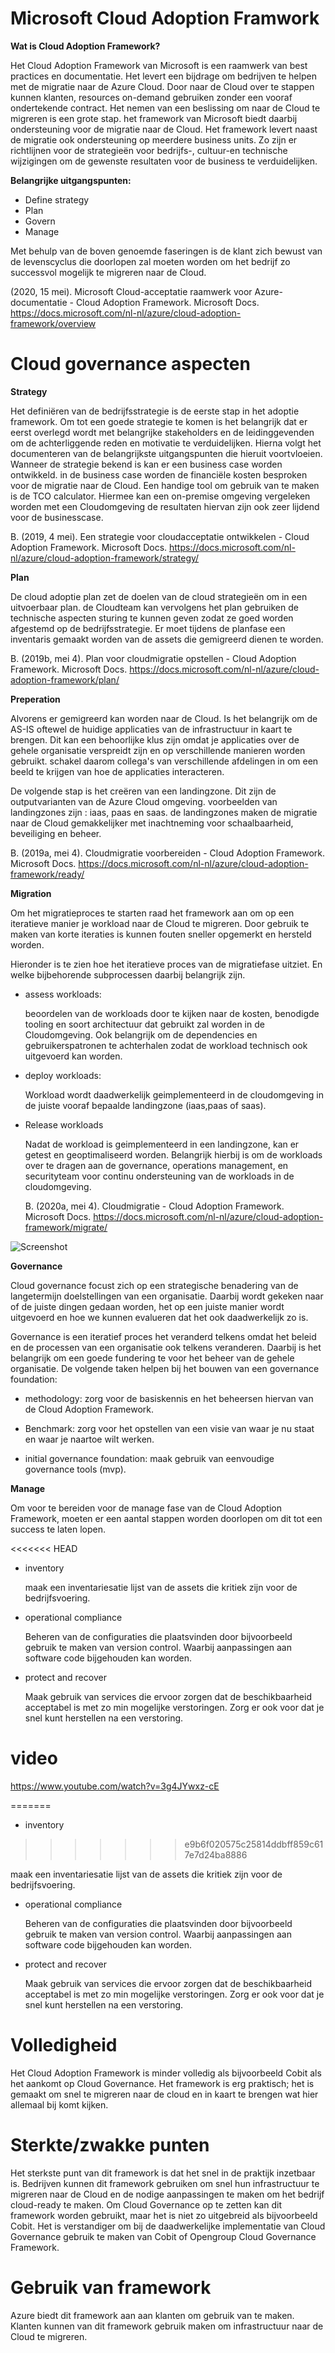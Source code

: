 <!--Headings -->

# Microsoft Cloud Adoption Framwork

**Wat is Cloud Adoption Framework?**

Het Cloud Adoption Framework van Microsoft is een raamwerk van best practices en documentatie. Het levert een bijdrage om bedrijven te helpen met de migratie naar de Azure Cloud. Door naar de Cloud over te stappen kunnen klanten, resources on-demand gebruiken zonder een vooraf ondertekende contract. Het nemen van een beslissing om naar de Cloud te migreren is een grote stap. het framework van Microsoft biedt daarbij ondersteuning voor de migratie naar de Cloud. Het framework levert naast de migratie ook ondersteuning op meerdere business units. Zo zijn er richtlijnen voor de strategieën voor bedrijfs-, cultuur-en technische wijzigingen om de gewenste resultaten voor de business te verduidelijken.

**Belangrijke uitgangspunten:**

- Define strategy
- Plan
- Govern
- Manage

Met behulp van de boven genoemde faseringen is de klant zich bewust van de levenscyclus die doorlopen zal moeten worden om het bedrijf zo successvol mogelijk te migreren naar de Cloud.

(2020, 15 mei). Microsoft Cloud-acceptatie raamwerk voor Azure-documentatie - Cloud Adoption Framework. Microsoft Docs. https://docs.microsoft.com/nl-nl/azure/cloud-adoption-framework/overview

# Cloud governance aspecten

**Strategy**

Het definiëren van de bedrijfsstrategie is de eerste stap in het adoptie framework. Om tot een goede strategie te komen is het belangrijk dat er eerst overlegd wordt met belangrijke stakeholders en de leidinggevenden om de achterliggende reden en motivatie te verduidelijken. Hierna volgt het documenteren van de belangrijkste uitgangspunten die hieruit voortvloeien. Wanneer de strategie bekend is kan er een business case worden ontwikkeld. in de business case worden de financiële kosten besproken voor de migratie naar de Cloud. Een handige tool om gebruik van te maken is de TCO calculator. Hiermee kan een on-premise omgeving vergeleken worden met een Cloudomgeving de resultaten hiervan zijn ook zeer lijdend voor de businesscase.

B. (2019, 4 mei). Een strategie voor cloudacceptatie ontwikkelen - Cloud Adoption Framework. Microsoft Docs. https://docs.microsoft.com/nl-nl/azure/cloud-adoption-framework/strategy/

**Plan**

De cloud adoptie plan zet de doelen van de cloud strategieën om in een uitvoerbaar plan. de Cloudteam kan vervolgens het plan gebruiken de technische aspecten sturing te kunnen geven zodat ze goed worden afgestemd op de bedrijfsstrategie. Er moet tijdens de planfase een inventaris gemaakt worden van de assets die gemigreerd dienen te worden.

B. (2019b, mei 4). Plan voor cloudmigratie opstellen - Cloud Adoption Framework. Microsoft Docs. https://docs.microsoft.com/nl-nl/azure/cloud-adoption-framework/plan/

**Preperation**

Alvorens er gemigreerd kan worden naar de Cloud. Is het belangrijk om de AS-IS oftewel de huidige applicaties van de infrastructuur in kaart te brengen. Dit kan een behoorlijke klus zijn omdat je applicaties over de gehele organisatie verspreidt zijn en op verschillende manieren worden gebruikt. schakel daarom collega's van verschillende afdelingen in om een beeld te krijgen van hoe de applicaties interacteren.

De volgende stap is het creëren van een landingzone. Dit zijn de outputvarianten van de Azure Cloud omgeving. voorbeelden van landingzones zijn : iaas, paas en saas. de landingzones maken de migratie naar de Cloud gemakkelijker met inachtneming voor schaalbaarheid, beveiliging en beheer.

B. (2019a, mei 4). Cloudmigratie voorbereiden - Cloud Adoption Framework. Microsoft Docs. https://docs.microsoft.com/nl-nl/azure/cloud-adoption-framework/ready/

**Migration**

Om het migratieproces te starten raad het framework aan om op een iteratieve manier je workload naar de Cloud te migreren. Door gebruik te maken van korte iteraties is kunnen fouten sneller opgemerkt en hersteld worden.

Hieronder is te zien hoe het iteratieve proces van de migratiefase uitziet. En welke bijbehorende subprocessen daarbij belangrijk zijn.

- assess workloads:

  beoordelen van de workloads door te kijken naar de kosten, benodigde tooling en soort architectuur dat gebruikt zal worden in de Cloudomgeving. Ook belangrijk om de dependencies en gebruikerspatronen te achterhalen zodat de workload technisch ook uitgevoerd kan worden.

- deploy workloads:

  Workload wordt daadwerkelijk geimplementeerd in de cloudomgeving in de juiste vooraf bepaalde landingzone (iaas,paas of saas).

- Release workloads

  Nadat de workload is geimplementeerd in een landingzone, kan er getest en geoptimaliseerd worden. Belangrijk hierbij is om de workloads over te dragen aan de governance, operations management, en securityteam voor continu ondersteuning van de workloads in de cloudomgeving.

  B. (2020a, mei 4). Cloudmigratie - Cloud Adoption Framework. Microsoft Docs. https://docs.microsoft.com/nl-nl/azure/cloud-adoption-framework/migrate/

![Screenshot](methodology.png)

**Governance**

Cloud governance focust zich op een strategische benadering van de langetermijn doelstellingen van een organisatie. Daarbij wordt gekeken naar of de juiste dingen gedaan worden, het op een juiste manier wordt uitgevoerd en hoe we kunnen evalueren dat het ook daadwerkelijk zo is.

Governance is een iteratief proces het veranderd telkens omdat het beleid en de processen van een organisatie ook telkens veranderen. Daarbij is het belangrijk om een goede fundering te voor het beheer van de gehele organisatie. De volgende taken helpen bij het bouwen van een governance foundation:

- methodology: zorg voor de basiskennis en het beheersen hiervan van de Cloud Adoption Framework.

- Benchmark: zorg voor het opstellen van een visie van waar je nu staat en waar je naartoe wilt werken.

- initial governance foundation: maak gebruik van eenvoudige governance tools (mvp).

**Manage**

Om voor te bereiden voor de manage fase van de Cloud Adoption Framework, moeten er een aantal stappen worden doorlopen om dit tot een success te laten lopen.

<<<<<<< HEAD
* inventory

  maak een inventariesatie lijst van de assets die kritiek zijn voor de bedrijfsvoering. 

* operational compliance
  
  Beheren van de configuraties die plaatsvinden door bijvoorbeeld gebruik te maken van version control. Waarbij aanpassingen aan software code bijgehouden kan worden. 

* protect and recover

  Maak gebruik van services die ervoor zorgen dat de beschikbaarheid acceptabel is met zo min mogelijke verstoringen. Zorg er ook voor dat je snel kunt herstellen na een verstoring.

# video
https://www.youtube.com/watch?v=3g4JYwxz-cE 




=======
- inventory
>>>>>>> e9b6f020575c25814ddbff859c617e7d24ba8886

  maak een inventariesatie lijst van de assets die kritiek zijn voor de bedrijfsvoering.

- operational compliance

  Beheren van de configuraties die plaatsvinden door bijvoorbeeld gebruik te maken van version control. Waarbij aanpassingen aan software code bijgehouden kan worden.

- protect and recover

  Maak gebruik van services die ervoor zorgen dat de beschikbaarheid acceptabel is met zo min mogelijke verstoringen. Zorg er ook voor dat je snel kunt herstellen na een verstoring.

# Volledigheid

Het Cloud Adoption Framework is minder volledig als bijvoorbeeld Cobit als het aankomt op Cloud Governance. Het framework is erg praktisch; het is gemaakt om snel te migreren naar de cloud en in kaart te brengen wat hier allemaal bij komt kijken.

# Sterkte/zwakke punten

Het sterkste punt van dit framework is dat het snel in de praktijk inzetbaar is. Bedrijven kunnen dit framework gebruiken om snel hun infrastructuur te migreren naar de Cloud en de nodige aanpassingen te maken om het bedrijf cloud-ready te maken. Om Cloud Governance op te zetten kan dit framework worden gebruikt, maar het is niet zo uitgebreid als bijvoorbeeld Cobit. Het is verstandiger om bij de daadwerkelijke implementatie van Cloud Governance gebruik te maken van Cobit of Opengroup Cloud Governance Framework.

# Gebruik van framework

Azure biedt dit framework aan aan klanten om gebruik van te maken. Klanten kunnen van dit framework gebruik maken om infrastructuur naar de Cloud te migreren.
